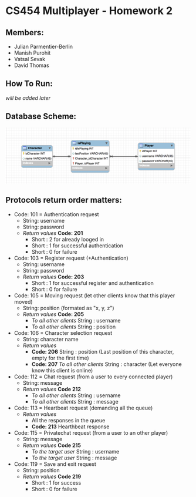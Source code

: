 CS454 Multiplayer - Homework 2
==============================
## Members:
- Julian Parmentier-Berlin
- Manish Purohit
- Vatsal Sevak
- David Thomas

## How To Run:
*will be added later*

## Database Scheme:
![alt tag](https://github.com/drthomas21/CS454-Homework2/blob/master/model.png)

## Protocols **return order matters**:

- Code: 101 = Authentication request
  - String: username
  - String: password
  - *Return values* **Code: 201**
    - Short : 2 for already looged in
    - Short : 1 for successful authentication
    - Short : 0 for failure
- Code: 103 = Register request (+Authentication)
  - String: username
  - String: password
  - *Return values* **Code: 203**
    - Short : 1 for successful register and authentication
    - Short : 0 for failure
- Code: 105 = Moving request (let other clients know that this player moved)
  - String: position (formated as "x, y, z")
  - *Return values* **Code: 205**
    - *To all other clients* String : username
    - *To all other clients* String : position
- Code: 106 = Character selection request
  - String: character name
  - *Return values*
    - **Code: 206** String : position (Last position of this character, empty for the first time)
    - **Code: 207** *To all other clients* String : character (Let everyone know this client is online)
- Code: 112 = Chat request (from a user to every connected player)
  - String: message
  - *Return values* **Code 212**
    - *To all other clients* String : username
    - *To all other clients* String : message
- Code: 113 = Heartbeat request (demanding all the queue)
  - *Return values*
    - All the responses in the queue
    - **Code: 213** Hearthbeat response
- Code: 115 = Privatechat request (from a user to an other player)
  - String: message
  - *Return values* **Code 215**
    - *To the target user* String : username
    - *To the target user* String : message
- Code: 119 = Save and exit request
  - String: position
  - *Return values* **Code 219**
    - Short : 1 for success
    - Short : 0 for failure
